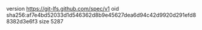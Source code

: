 version https://git-lfs.github.com/spec/v1
oid sha256:af7e4bd52033d1d546362d8b9e45627dea6d94c42d9920d291efd88382d3e6f3
size 5287
